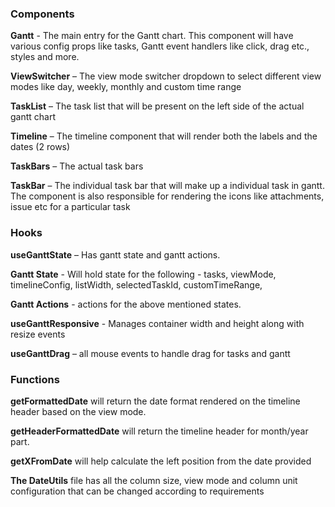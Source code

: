 ### Components 

**Gantt** - The main entry for the Gantt chart. This component will have various config props like tasks, Gantt event handlers like click, drag etc., styles and more.  

**ViewSwitcher** – The view mode switcher dropdown to select different view modes like day, weekly, monthly and custom time range 

**TaskList** – The task list that will be present on the left side of the actual gantt chart 

**Timeline** – The timeline component that will render both the labels and the dates (2 rows) 

**TaskBars** – The actual task bars 

**TaskBar** – The individual task bar that will make up a individual task in gantt. The component is also responsible for rendering the icons like attachments, issue etc for a particular task 

 

### Hooks 

**useGanttState** – Has gantt state and gantt actions.  

**Gantt State** - Will hold state for the following - tasks, viewMode,    timelineConfig,   listWidth,    selectedTaskId,   customTimeRange, 

**Gantt Actions** - actions for the above mentioned states. 

**useGanttResponsive** - Manages container width and height along with resize events 

**useGanttDrag** – all mouse events to handle drag for tasks and gantt 

 

 

### Functions 

**getFormattedDate** will return the date format rendered on the timeline header based on the view mode.  

**getHeaderFormattedDate** will return the timeline header for month/year part. 

**getXFromDate** will help calculate the left position from the date provided 

**The DateUtils** file has all the column size, view mode and column unit configuration that can be changed according to requirements 